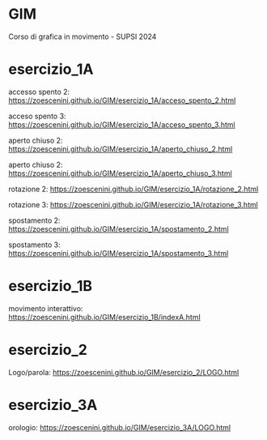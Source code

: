 # GIM
Corso di grafica in movimento - SUPSI 2024

# esercizio_1A
accesso spento 2: https://zoescenini.github.io/GIM/esercizio_1A/acceso_spento_2.html

acceso spento 3: https://zoescenini.github.io/GIM/esercizio_1A/acceso_spento_3.html

aperto chiuso 2: https://zoescenini.github.io/GIM/esercizio_1A/aperto_chiuso_2.html

aperto chiuso 2: https://zoescenini.github.io/GIM/esercizio_1A/aperto_chiuso_3.html

rotazione 2: https://zoescenini.github.io/GIM/esercizio_1A/rotazione_2.html

rotazione 3: https://zoescenini.github.io/GIM/esercizio_1A/rotazione_3.html

spostamento 2: https://zoescenini.github.io/GIM/esercizio_1A/spostamento_2.html

spostamento 3: https://zoescenini.github.io/GIM/esercizio_1A/spostamento_3.html

# esercizio_1B

movimento interattivo: https://zoescenini.github.io/GIM/esercizio_1B/indexA.html

# esercizio_2
Logo/parola: https://zoescenini.github.io/GIM/esercizio_2/LOGO.html

# esercizio_3A
orologio: https://zoescenini.github.io/GIM/esercizio_3A/LOGO.html
